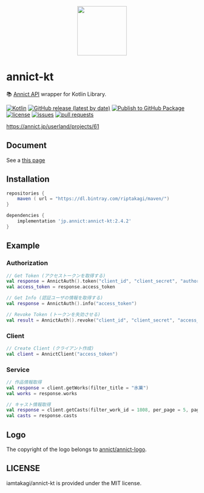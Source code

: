 <p align="center"><a href="https://annict.com" target="_blank" rel="noopener"><img src="https://user-images.githubusercontent.com/56767/56467671-fdd6ea80-645c-11e9-9056-a5d3fd5739e6.png" width="130" /></a></p>

# annict-kt
📚 [Annict API](https://github.com/annict/annict) wrapper for Kotlin Library.

[![Kotlin](https://img.shields.io/badge/Kotlin-1.4.21-blue)](https://kotlinlang.org)
[![GitHub release (latest by date)](https://img.shields.io/github/v/release/iamtakagi/annict-kt)](https://github.com/iamtakagi/annict-kt/releases)
[![Publish to GitHub Package](https://github.com/iamtakagi/annict-kt/actions/workflows/gradle-publish.yml/badge.svg)](https://github.com/iamtakagi/annict-kt/actions/workflows/gradle-publish.yml)
[![license](https://img.shields.io/github/license/iamtakagi/annict-kt)](https://github.com/iam-takagi/kannict/blob/master/LICENSE)
[![issues](https://img.shields.io/github/issues/iamtakagi/annict-kt)](https://github.com/iam-takagi/kannict/issues)
[![pull requests](https://img.shields.io/github/issues-pr/iamtakagi/annict-kt)](https://github.com/iamtakagi/kannict/pulls)

https://annict.jp/userland/projects/61

## Document
See a [this page](https://iamtakagi.github.io/annict-kt/kdoc/annict-kt)

## Installation

```gradle
repositories {
    maven ( url = "https://dl.bintray.com/riptakagi/maven/")
}

dependencies {
    implementation 'jp.annict:annict-kt:2.4.2'
}
```

## Example

### Authorization

```kotlin
// Get Token (アクセストークンを取得する)
val response = AnnictAuth().token("client_id", "client_secret", "authorization_code"(default), "urn:ietf:wg:oauth:2.0:oob"(default), "code")
val access_token = response.access_token
```

```kotlin
// Get Info (認証ユーザの情報を取得する)
val response = AnnictAuth().info("access_token")
```

```kotlin
// Revoke Token (トークンを失効させる)
val result = AnnictAuth().revoke("client_id", "client_secret", "access_token")
```

### Client
```kotlin
// Create Client (クライアント作成)
val client = AnnictClient("access_token")
```

### Service

```kotlin
// 作品情報取得
val response = client.getWorks(filter_title = "氷菓")
val works = response.works
```

```kotlin
// キャスト情報取得
val response = client.getCasts(filter_work_id = 1808, per_page = 5, page = 5)
val casts = response.casts
```

## Logo
The copyright of the logo belongs to [annict/annict-logo](https://github.com/annict/annict-logo).

## LICENSE
iamtakagi/annict-kt is provided under the MIT license.
